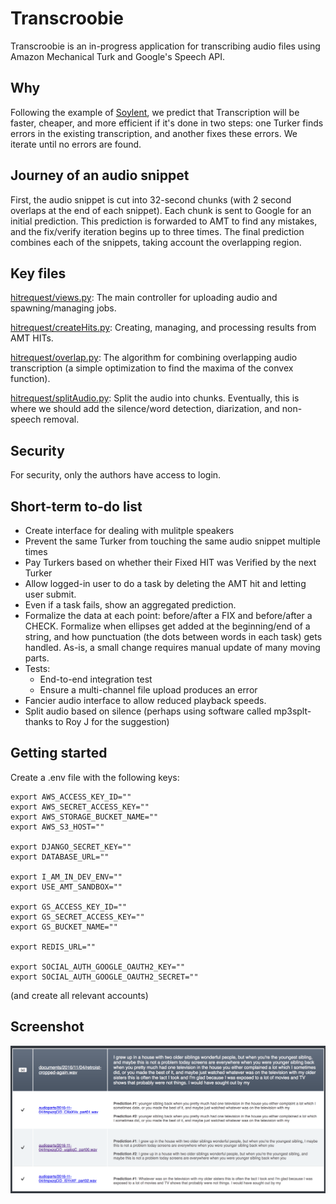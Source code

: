 # Transcroobie
Transcroobie is an in-progress application for transcribing audio files using Amazon Mechanical Turk and Google's Speech API.

## Why
Following the example of [Soylent](http://projects.csail.mit.edu/soylent/), we predict that Transcription will be faster, cheaper, and more efficient if it's done in two steps: one Turker finds errors in the existing transcription, and another fixes these errors. We iterate until no errors are found.

## Journey of an audio snippet
First, the audio snippet is cut into 32-second chunks (with 2 second overlaps at the end of each snippet).
Each chunk is sent to Google for an initial prediction.
This prediction is forwarded to AMT to find any mistakes, and the fix/verify iteration begins up to three times.
The final prediction combines each of the snippets, taking account the overlapping region.

## Key files
[hitrequest/views.py](hitrequest/views.py): The main controller for uploading audio and spawning/managing jobs.

[hitrequest/createHits.py](hitrequest/creatHits.py): Creating, managing, and processing results from AMT HITs.

[hitrequest/overlap.py](hitrequest/overlap.py): The algorithm for combining overlapping audio transcription (a simple optimization to find the maxima of the convex function).

[hitrequest/splitAudio.py](hitrequest/splitAudio.py): Split the audio into chunks. Eventually, this is where we should add the silence/word detection, diarization, and non-speech removal.

## Security
For security, only the authors have access to login.

## Short-term to-do list
- Create interface for dealing with mulitple speakers
- Prevent the same Turker from touching the same audio snippet multiple times
- Pay Turkers based on whether their Fixed HIT was Verified by the next Turker
- Allow logged-in user to do a task by deleting the AMT hit and letting user submit.
- Even if a task fails, show an aggregated prediction.
- Formalize the data at each point: before/after a FIX and before/after a CHECK. Formalize when ellipses get added at the beginning/end of a string, and how punctuation (the dots between words in each task) gets handled. As-is, a small change requires manual update of many moving parts.
- Tests:
  - End-to-end integration test
  - Ensure a multi-channel file upload produces an error
- Fancier audio interface to allow reduced playback speeds.
- Split audio based on silence (perhaps using software called mp3splt- thanks to Roy J for the suggestion)

## Getting started
Create a .env file with the following keys:
```
export AWS_ACCESS_KEY_ID=""
export AWS_SECRET_ACCESS_KEY=""
export AWS_STORAGE_BUCKET_NAME=""
export AWS_S3_HOST=""

export DJANGO_SECRET_KEY=""
export DATABASE_URL=""

export I_AM_IN_DEV_ENV=""
export USE_AMT_SANDBOX=""

export GS_ACCESS_KEY_ID=""
export GS_SECRET_ACCESS_KEY=""
export GS_BUCKET_NAME=""

export REDIS_URL=""

export SOCIAL_AUTH_GOOGLE_OAUTH2_KEY=""
export SOCIAL_AUTH_GOOGLE_OAUTH2_SECRET=""
```
(and create all relevant accounts)

## Screenshot
![A view of one audio file](docs/transcription.png)
